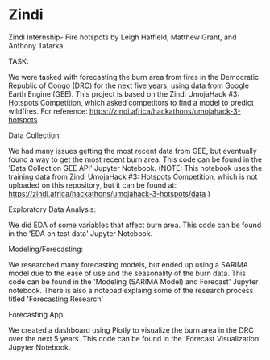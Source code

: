 # Zindi
Zindi Internship- Fire hotspots 
by Leigh Hatfield, Matthew Grant, and Anthony Tatarka

TASK:

We were tasked with forecasting the burn area from fires in the Democratic Republic of Congo (DRC) for the next five years, using data from Google Earth Engine (GEE).
This project is based on the Zindi UmojaHack #3: Hotspots Competition, which asked competitors to find a model to predict wildfires. For reference: https://zindi.africa/hackathons/umojahack-3-hotspots

Data Collection:

We had many issues getting the most recent data from GEE, but eventually found a way to get the most recent burn area.
This code can be found in the 'Data Collection GEE API' Jupyter Notebook.
(NOTE: This notebook uses the training data from Zindi UmojaHack #3: Hotspots Competition, which is not uploaded on this repository, 
but it can be found at: https://zindi.africa/hackathons/umojahack-3-hotspots/data )

Exploratory Data Analysis:

We did EDA of some variables that affect burn area. 
This code can be found in the 'EDA on test data' Jupyter Notebook.

Modeling/Forecasting:

We researched many forecasting models, but ended up using a SARIMA model due to the ease of use and the seasonality of the burn data. 
This code can be found in the 'Modeling (SARIMA Model) and Forecast' Jupyter notebook. There is also a notepad explaing some of the research process titled 'Forecasting Research'

Forecasting App:

We created a dashboard using Plotly to visualize the burn area in the DRC over the next 5 years. 
This code can be found in the 'Forecast Visualization' Jupyter Notebook.
